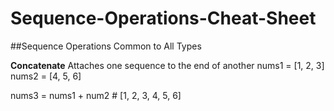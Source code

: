 # Sequence-Operations-Cheat-Sheet
##Sequence Operations Common to All Types

**Concatenate**
Attaches one sequence to the end of another
nums1 = [1, 2, 3]
nums2 = [4, 5, 6]

nums3 = nums1 + num2 # [1, 2, 3, 4, 5, 6]
